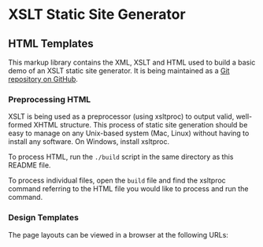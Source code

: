 # XSLT Static Site Generator

## HTML Templates

This markup library contains the XML, XSLT and HTML used to build a basic demo of an XSLT static site generator. It is being maintained as a [Git repository on GitHub](https://github.com/bauhouse/xslt-static-site-generator).

### Preprocessing HTML

XSLT is being used as a preprocessor (using xsltproc) to output valid, well-formed XHTML structure. This process of static site generation should be easy to manage on any Unix-based system (Mac, Linux) without having to install any software. On Windows, install xsltproc.

To process HTML, run the `./build` script in the same directory as this README file.

To process individual files, open the `build` file and find the xsltproc command referring to the HTML file you would like to process and run the command.

### Design Templates

The page layouts can be viewed in a browser at the following URLs: 

